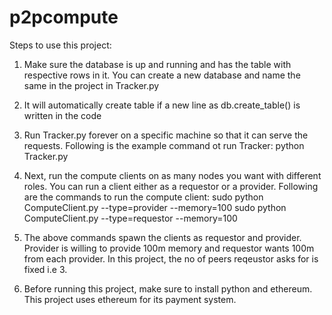 # p2pcompute
Steps to use this project:

1. Make sure the database is up and running and has the table with respective rows in it. You can create a new database and name the same in the project in Tracker.py

2. It will automatically create table if a new line as db.create_table() is written in the code

3. Run Tracker.py forever on a specific machine so that it can serve the requests. Following is the example command ot run Tracker:
python Tracker.py

4. Next, run the compute clients on as many nodes you want with different roles. You can run a client either as a requestor or a provider. Following are the commands to run the compute client:
sudo python ComputeClient.py --type=provider --memory=100
sudo python ComputeClient.py --type=requestor --memory=100

5. The above commands spawn the clients as requestor and provider. Provider is willing to provide 100m memory and requestor wants 100m from each provider. In this project, the no of peers reqeustor asks for is fixed i.e 3. 

6. Before running this project, make sure to install python and ethereum. This project uses ethereum for its payment system.
